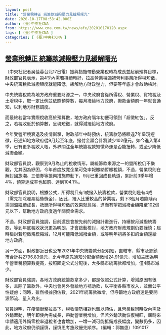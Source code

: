 ```yaml
---
layout: post
title: "營業稅轉正 統籌款減撥壓力見緩解曙光"
date: 2020-10-17T08:58:42.000Z
author: (臺)中央社CNA
from: https://www.cna.com.tw/news/afe/202010170128.aspx
tags: [ (臺)中央社CNA ]
categories: [ (臺)中央社CNA ]
---
```

<!--1602925122000-->
[營業稅轉正 統籌款減撥壓力見緩解曙光](https://www.cna.com.tw/news/afe/202010170128.aspx)
------

<div>
<div></div><div class="paragraph"><p>（中央社記者吳佳蓉台北17日電）振興措施帶動營業稅轉為成長並超前預算目標，財政部官員表示，第4季內需若持續轉好，拉高營業稅彌補營利事業所得稅短徵，中央統籌稅款減撥額度就能降低，緩解地方財政壓力，但要等年底才會啟動檢討。</p><p>中央統籌稅款為地方政府重要財源之一，中央政府會從所得稅、營業稅、貨物稅及土增稅中，取一定比例並依照預算數，每月撥給地方政府，撥款金額前一年就會通知，以利地方財務調度。</p><p>而最終若當年實際稅收高於預算數，地方政府隔年初便可領到「超徵紅包」，反之，若稅收低於預算數，呈現短徵，就得減撥給地方政府。</p><p>今年受營所稅衰退及疫情衝擊，財政部年中時預估，統籌款恐將睽違7年呈現短徵，已通知地方政府從9月起至年底，撥付金額合計將減少102億元。如今進入第4季，已有更多稅收入帳，外界關注全年統籌稅款短徵命運是否能扭轉，或至少降低減撥金額。</p><p>財政部官員說，觀察到9月為止的稅收情形，屬統籌款來源之一的營所稅仍不樂觀，尤其因為紓困，今年首度放寬企業可免申報繳納暫繳稅額，不過，營業稅則在解封國旅潮、三倍券等振興措施帶動下，9月已重回成長軌道，累計前3季年增4%，預算達成率也超前、達到104.1%。</p><p>財政部官員說明，根據公式，所得稅只有1成撥入統籌稅款，營業稅則是有4成（需先扣除發票給獎獎金），因此，撥入比重較高的營業稅，剩下3個月若能隨內需回溫繼續成長，抵銷所得稅短徵的效果就愈強，進而有望把減撥金額降至102億元以下，幫助地方政府度過年關資金需求。</p><p>不過，財政部官員強調，目前還是會按先前的減撥計畫進行，持續按月減撥統籌款，等到年底稅收狀況更為明朗，才會啟動檢討，地方政府財政規劃仍要謹慎；屆時檢討若短徵規模縮減，12月可能降低減撥金額，或等明年初將多扣的金額還給地方政府。</p><p>另一方面，財政部近日也公布2021年中央統籌款分配明細，直轄市、縣市及鄉鎮市合計共2796.83億元，比今年原先通知分配金額微增24.91億元，增加主因為明年營業稅預算數提高，按照固定公式分配後，大多縣市統籌款都增加，僅4縣市減少。</p><p>財政部官員強調，各地方政府統籌款拿多少，都是依照公式計算，增減原因有很多，且除了籌款外，中央也會另外發給地方補助款，以平衡各縣市收入，並無公平性疑慮；同時，雖然根據預估數，2021年統籌款微增，但呼籲地方政府還是要開源節流、量入為出。</p><p>官員說明，在疫情衝擊拉長下，稅收情勢相對也難以預估，且營業稅同時受內需及外銷牽動，明年即使內需成長，帶動營業稅增加，但若外銷活動恢復暢旺，屆時來申請適用外銷零稅率退稅者也會增加，一增一減可能抵銷成長幅度，變數仍多，因此，地方政府仍須謹慎，謹慎思考施政優先順序。（編輯：郭無患）1091017</p></div>
</div>
